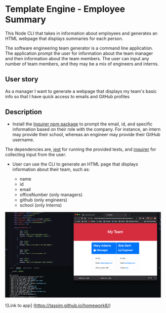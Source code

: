 # Template Engine - Employee Summary

This Node CLI that takes in information about employees and generates an HTML webpage that displays summaries for each person.

The software engineering team generator is a command line application. The application prompt the user for information about the team manager and then information about the team members. The user can input any number of team members, and they may be a mix of engineers and interns. 

## User story

As a manager I want to generate a webpage that displays my team's basic info so that I have quick access to emails and GitHub profiles

## Description

* Install the [Inquirer npm package](https://github.com/SBoudrias/Inquirer.js/) to prompt the email, id, and specific information based on their role with the company. For instance, an intern may provide their school, whereas an engineer may provide their GitHub username.

The dependencies are, [jest](https://jestjs.io/) for running the provided tests, and [inquirer](https://www.npmjs.com/package/inquirer) for collecting input from the user.

* User can use the CLI to generate an HTML page that displays information about their team, such as:

  * name
  * id
  * email
  * officeNumber (only managers)
  * github (only engineers)
  * school (only Interns)

![GIF](./assets/screenshotApp.png)

![Link to app] (https://tassim.github.io/homework8/)
